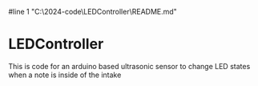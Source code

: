 #line 1 "C:\\2024-code\\LEDController\\README.md"
# LEDController
This is code for an arduino based ultrasonic sensor to change LED states when a note is inside of the intake
